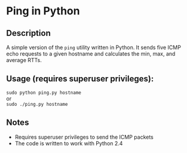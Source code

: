 Ping in Python
=====

Description
-----
A simple version of the `ping` utility written in Python. It sends five ICMP echo requests to a given hostname and calculates the min, max, and average RTTs.

Usage (requires superuser privileges):
-----
`sudo python ping.py hostname`  
or  
`sudo ./ping.py hostname`

Notes
-----
* Requires superuser privileges to send the ICMP packets
* The code is written to work with Python 2.4